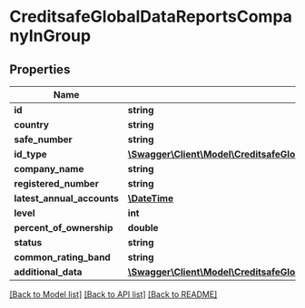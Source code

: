 # CreditsafeGlobalDataReportsCompanyInGroup

## Properties
Name | Type | Description | Notes
------------ | ------------- | ------------- | -------------
**id** | **string** |  | [optional] 
**country** | **string** |  | [optional] 
**safe_number** | **string** |  | [optional] 
**id_type** | [**\Swagger\Client\Model\CreditsafeGlobalDataReportsIdType**](CreditsafeGlobalDataReportsIdType.md) |  | [optional] 
**company_name** | **string** |  | [optional] 
**registered_number** | **string** |  | [optional] 
**latest_annual_accounts** | [**\DateTime**](\DateTime.md) |  | [optional] 
**level** | **int** |  | [optional] 
**percent_of_ownership** | **double** |  | [optional] 
**status** | **string** |  | [optional] 
**common_rating_band** | **string** |  | [optional] 
**additional_data** | [**\Swagger\Client\Model\CreditsafeGlobalDataReportsCompanyInGroupAdditionalData**](CreditsafeGlobalDataReportsCompanyInGroupAdditionalData.md) |  | [optional] 

[[Back to Model list]](../../README.md#documentation-for-models) [[Back to API list]](../../README.md#documentation-for-api-endpoints) [[Back to README]](../../README.md)


